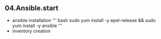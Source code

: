 04.Ansible.start
-------
  - ansible installation
  ''' bash
  sudo yum install -y epel-release && sudo yum install -y ansible
  '''
  - inventory creation 
